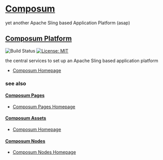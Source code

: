 # [Composum](https://www.composum.com/home.html)

yet another Apache Sling based Application Platform (asap)

## [Composum Platform](https://www.composum.com/home.html)

![Build Status](https://api.travis-ci.org/ist-dresden/composum-platform.svg?branch=develop) [![License: MIT](https://img.shields.io/badge/License-MIT-yellow.svg)](https://opensource.org/licenses/MIT)

the central services to set up an Apache Sling based application platform

* [Composum Homepage](https://www.composum.com/home/pages.html)

### see also

#### [Composum Pages](https://github.com/ist-dresden/composum-pages)

* [Composum Pages Homepage](https://www.composum.com/home/pages.html)

#### [Composum Assets](https://github.com/ist-dresden/composum-assets)

* [Composum Homepage](https://www.composum.com/home.html)

#### [Composum Nodes](https://github.com/ist-dresden/composum)

* [Composum Nodes Homepage](https://www.composum.com/home/nodes.html)
